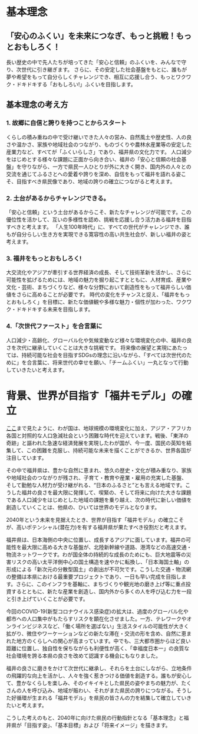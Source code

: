 # 基本理念
## 「安心のふくい」を未来につなぎ、もっと挑戦！もっとおもしろく！
長い歴史の中で先人たちが培ってきた「安心と信頼」のふくいを、みんなで守り、次世代に引き継ぎます。
さらに、その安定した社会基盤をもとに、誰もが夢や希望をもって自分らしくチャレンジでき、相互に応援し合う、もっとワクワク・ドキドキする「おもしろい!」ふくいを目指します。

## 基本理念の考え方
### 1. 故郷に自信と誇りを持つことからスタート
くらしの積み重ねの中で受け継いできた人々の営み、自然風土や歴史性、人の良さや温かさ、家族や地域社会のつながり、ものづくりや農林水産業等の安定した産業力など、すべてが「ふくいらしさ」であり、福井県の文化力です。
人口減少をはじめとする様々な課題に正面から向き合い、福井の「安心と信頼の社会基盤」を守りながら、一方で県民一人ひとりが外に大きく開き、国内外の人々との交流を通じてふるさとへの愛着や誇りを深め、自信をもって福井を語れる姿こそ、目指すべき県民像であり、地域の誇りの確立につながると考えます。
### 2. 土台があるからチャレンジできる。
「安心と信頼」という土台があるからこそ、新たなチャレンジが可能です。この優位性を活かして、互いの多様性を認め、挑戦を応援し合う活力ある福井を目指すべきと考えます。
「人生100年時代」に、すべての世代がチャレンジでき、誰もが自分らしい生き方を実現できる寛容性の高い共生社会が、新しい福井の姿と考えます。
### 3. 福井をもっとおもしろく!
大交流化やアジアが牽引する世界経済の成長、そして技術革新を活かし、さらに可能性を拡げるためには、地域の魅力を掘り起こすとともに、人材育成、産業や文化・芸術、まちづくりなど、様々な分野において創造性をもって福井らしい価値をさらに高めることが必要です。
時代の変化をチャンスと捉え、「福井をもっとおもしろく」を目標に、新たな価値観や多様な魅力・個性が加わった、ワクワク・ドキドキする未来を目指します。
### 4.「次世代ファースト」を合言葉に
人口減少・高齢化、グローバル化や気候変動など様々な環境変化の中、福井の良さを次代に継承していくことは大きな挑戦です。
将来像の展望と実現にあたっては、持続可能な社会を目指すSDGsの理念に沿いながら、「すべては次世代のために」を合言葉に、将来世代の幸せを願い、「チームふくい」一丸となって行動していきたいと考えます。

# 背景、世界が目指す「福井モデル」の確立
[ここ](福井県の特徴.md)まで見たように、わが国は、地球規模の環境変化に加え、アジア・アフリカ各国と対照的な人口急減社会という困難な時代を迎えています。戦後、「東洋の奇跡」と謳われた急速な経済発展を実現したわが国が、今一度、国民の英知を結集して、この困難を克服し、持続可能な未来を描くことができるか、世界各国が注目しています。

その中で福井県は、豊かな自然に恵まれ、悠久の歴史・文化が積み重なり、家族や地域社会のつながりが残され、子育て・教育や産業・雇用の充実した基盤、そして勤勉な人材力が受け継がれる、“日本のふるさと”とも言える地域です。こうした福井の良さを最大限に発揮して、喫緊の、そして将来に向けた大きな課題である人口減少をはじめとした地域の課題を乗り越え、次の時代に新しい価値を創造していくことは、他県の、ひいては世界のモデルとなります。

2040年という未来を見据えたとき、世界が目指す「福井モデル」の確立こそが、高いポテンシャル(潜在力)を有する福井県が果たすべき役割だと考えます。

福井県は、日本海側の中央に位置し、成長するアジアに面しています。福井の可能性を最大限に高める大きな基盤が、北陸新幹線や道路、港湾などの高速交通・物流ネットワークです。わが国全体の持続的な成長のためにも、巨大地震等の災害リスクの高い太平洋側中心の国土構造を速やかに転換し、「日本海国土軸」の形成による「新次元の分散型国土」の創出が不可欠です。こうした交通・物流網の整備は本県における最重要プロジェクトであり、一日も早い完成を目指します。さらに、このインフラを基軸に、まちづくりや観光地の磨き上げ等に重点投資するとともに、新たな産業を創造し、国内外から多くの人を呼び込む力を一段と引き上げていくことが必要です。

今回のCOVID-19(新型コロナウイルス感染症)の拡大は、過度のグローバル化や都市への人口集中がもたらすリスクを顕在化させました。一方、テレワークやオンラインビジネスなど、「働く場所を選ばない」生活スタイルの可能性が大きく拡がり、微住やワーケーションなどの新たな滞在・交流の形を含め、自然に恵まれた地方のくらしへの関心が高まっています。中でも、三大都市圏からほど良い距離に位置し、独自性を保ちながらも利便性が高く、「幸福度日本一」の良質な社会環境を誇る本県の良さを改めて認識する機会にもなりました。

福井の良さに磨きをかけて次世代に継承し、それらを土台にしながら、立地条件の飛躍的な向上を活かし、人々を強く惹きつける価値を創造する。誰もが安心して、豊かなくらしを楽しみ、そのイキイキとした県民の姿やまちの魅力が、たくさんの人を呼び込み、地域が賑わい、それがまた県民の誇りにつながる。そうした好循環が生まれる「福井モデル」を県民の皆さんの力を結集して確立していきたいと考えます。

こうした考えのもと、2040年に向けた県民の行動指針となる「基本理念」と福井県が「目指す姿」、「基本目標」および「将来イメージ」を描きます。
